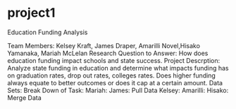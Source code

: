 # project1

Education Funding Analysis

Team Members: Kelsey Kraft, James Draper, Amarilli Novel,Hisako Yamanaka, Mariah McLelan
Research Question to Answer: How does education funding impact schools and state success.
Project Descrption: Analyze state funding in education and determine what impacts funding has on graduation rates, drop out rates, colleges rates. Does higher funding always equate to better outcomes or does it cap at a certain amount.
Data Sets:
Break Down of Task:
    Mariah: 
    James: Pull Data
    Kelsey:
    Amarilli:
    Hisako: Merge Data
